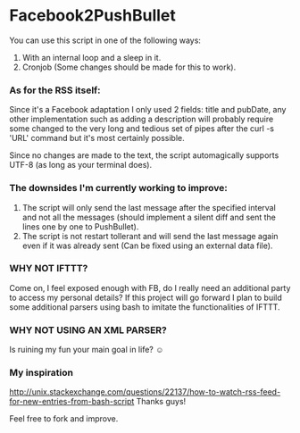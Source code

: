 Facebook2PushBullet
===================

You can use this script in one of the following ways:
1. With an internal loop and a sleep in it.
2. Cronjob (Some changes should be made for this to work).

### As for the RSS itself:

Since it's a Facebook adaptation I only used 2 fields: title and pubDate, any other implementation such as
adding a description will probably require some changed to the very long and tedious set of pipes after
the curl -s 'URL' command but it's most certainly possible.

Since no changes are made to the text, the script automagically supports UTF-8 (as long as your terminal does).

### The downsides I'm currently working to improve:

1. The script will only send the last message after the specified interval and not all the messages (should implement a silent diff and sent the lines one by one to PushBullet).
2. The script is not restart tollerant and will send the last message again even if it was already sent (Can be fixed using an external data file).


### WHY NOT IFTTT?

Come on, I feel exposed enough with FB, do I really need an additional party to access my personal details?
If this project will go forward I plan to build some additional parsers using bash to imitate the functionalities of IFTTT.

### WHY NOT USING AN XML PARSER?

Is ruining my fun your main goal in life? ☺

### My inspiration

http://unix.stackexchange.com/questions/22137/how-to-watch-rss-feed-for-new-entries-from-bash-script
Thanks guys!

Feel free to fork and improve.
